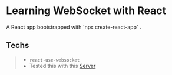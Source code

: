 <h1>Learning WebSocket with React</h1>
A React app bootstrapped with `npx create-react-app` .

<h2>Techs</h2>

> - `react-use-websocket`
> - Tested this with this <a href="https://github.com/RaselParvejABC/node-websocket-practice">Server</a>
